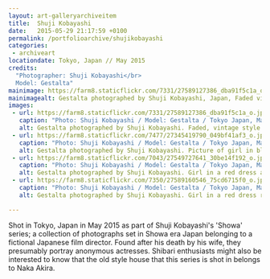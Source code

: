 ```yaml
---
layout: art-galleryarchiveitem
title:  Shuji Kobayashi
date:   2015-05-29 21:17:59 +0100
permalink: /portfolioarchive/shujikobayashi
categories:
 - archiveart
locationdate: Tokyo, Japan // May 2015
credits:
  "Photographer: Shuji Kobayashi</br>
  Model: Gestalta"
mainimage: https://farm8.staticflickr.com/7331/27589127386_dba91f5c1a_o.jpg
mainimagealt: Gestalta photographed by Shuji Kobayashi, Japan, Faded vintage style picture of seated woman with undone shirt
images:
 - url: https://farm8.staticflickr.com/7331/27589127386_dba91f5c1a_o.jpg
   caption: "Photo: Shuji Kobayashi / Model: Gestalta / Tokyo Japan, May 2015"
   alt: Gestalta photographed by Shuji Kobayashi. Faded, vintage style picture of seated woman with undone shirt
 - url: https://farm8.staticflickr.com/7477/27345419790_049bf41af3_o.jpg
   caption: "Photo: Shuji Kobayashi / Model: Gestalta / Tokyo Japan, May 2015"
   alt: Gestalta photographed by Shuji Kobayashi. Picture of girl in blue dress in a vintage style room
 - url: https://farm8.staticflickr.com/7043/27549727641_30be14f192_o.jpg
   caption: "Photo: Shuji Kobayashi / Model: Gestalta / Tokyo Japan, May 2015"
   alt: Gestalta photographed by Shuji Kobayashi. Girl in a red dress and red lipstick smoking a cigarette
 - url: https://farm8.staticflickr.com/7350/27589160546_75cd6715f0_o.jpg
   caption: "Photo: Shuji Kobayashi / Model: Gestalta / Tokyo Japan, May 2015"
   alt: Gestalta photographed by Shuji Kobayashi. Girl in a red dress reclines in a Japanese garden

---
```


Shot in Tokyo, Japan in May 2015 as part of Shuji Kobayashi's 'Showa' series; a collection of photographs set in Showa era Japan belonging to a fictional Japanese film director.
Found after his death by his wife, they presumably portray anonymous actresses.
Shibari enthusiasts might also be interested to know that the old style house that this series is shot in belongs to Naka Akira.
